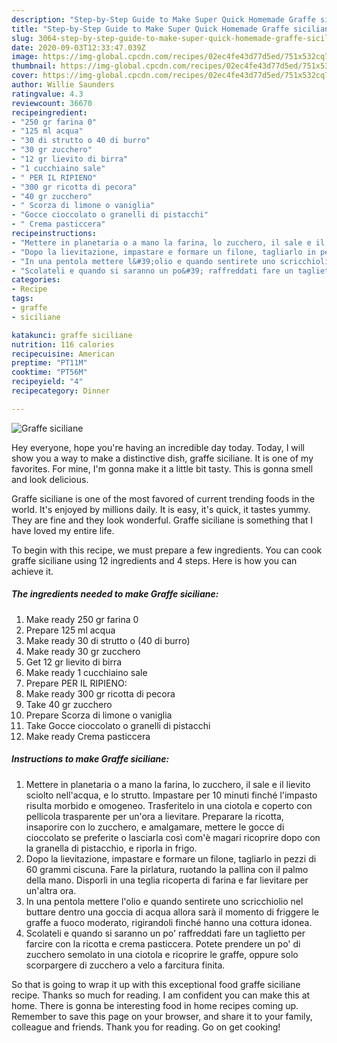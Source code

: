 ```yaml
---
description: "Step-by-Step Guide to Make Super Quick Homemade Graffe siciliane"
title: "Step-by-Step Guide to Make Super Quick Homemade Graffe siciliane"
slug: 3064-step-by-step-guide-to-make-super-quick-homemade-graffe-siciliane
date: 2020-09-03T12:33:47.039Z
image: https://img-global.cpcdn.com/recipes/02ec4fe43d77d5ed/751x532cq70/graffe-siciliane-recipe-main-photo.jpg
thumbnail: https://img-global.cpcdn.com/recipes/02ec4fe43d77d5ed/751x532cq70/graffe-siciliane-recipe-main-photo.jpg
cover: https://img-global.cpcdn.com/recipes/02ec4fe43d77d5ed/751x532cq70/graffe-siciliane-recipe-main-photo.jpg
author: Willie Saunders
ratingvalue: 4.3
reviewcount: 36670
recipeingredient:
- "250 gr farina 0"
- "125 ml acqua"
- "30 di strutto o 40 di burro"
- "30 gr zucchero"
- "12 gr lievito di birra"
- "1 cucchiaino sale"
- " PER IL RIPIENO"
- "300 gr ricotta di pecora"
- "40 gr zucchero"
- " Scorza di limone o vaniglia"
- "Gocce cioccolato o granelli di pistacchi"
- " Crema pasticcera"
recipeinstructions:
- "Mettere in planetaria o a mano la farina, lo zucchero, il sale e il lievito sciolto nell&#39;acqua, e lo strutto. Impastare per 10 minuti finché l&#39;impasto risulta morbido e omogeneo. Trasferitelo in una ciotola e coperto con pellicola trasparente per un&#39;ora a lievitare. Preparare la ricotta, insaporire con lo zucchero, e amalgamare, mettere le gocce di cioccolato se preferite o lasciarla così com&#39;è magari ricoprire dopo con la granella di pistacchio, e riporla in frigo."
- "Dopo la lievitazione, impastare e formare un filone, tagliarlo in pezzi di 60 grammi ciscuna. Fare la pirlatura, ruotando la pallina con il palmo della mano. Disporli in una teglia ricoperta di farina e far lievitare per un&#39;altra ora."
- "In una pentola mettere l&#39;olio e quando sentirete uno scricchiolio nel buttare dentro una goccia di acqua allora sarà il momento di friggere le graffe a fuoco moderato, rigirandoli finché hanno una cottura idonea."
- "Scolateli e quando si saranno un po&#39; raffreddati fare un taglietto per farcire con la ricotta e crema pasticcera. Potete prendere un po&#39; di zucchero semolato in una ciotola e ricoprire le graffe, oppure solo scorpargere di zucchero a velo a farcitura finita."
categories:
- Recipe
tags:
- graffe
- siciliane

katakunci: graffe siciliane 
nutrition: 116 calories
recipecuisine: American
preptime: "PT11M"
cooktime: "PT56M"
recipeyield: "4"
recipecategory: Dinner

---
```



![Graffe siciliane](https://img-global.cpcdn.com/recipes/02ec4fe43d77d5ed/751x532cq70/graffe-siciliane-recipe-main-photo.jpg)

Hey everyone, hope you're having an incredible day today. Today, I will show you a way to make a distinctive dish, graffe siciliane. It is one of my favorites. For mine, I'm gonna make it a little bit tasty. This is gonna smell and look delicious.

Graffe siciliane is one of the most favored of current trending foods in the world. It's enjoyed by millions daily. It is easy, it's quick, it tastes yummy. They are fine and they look wonderful. Graffe siciliane is something that I have loved my entire life.




To begin with this recipe, we must prepare a few ingredients. You can cook graffe siciliane using 12 ingredients and 4 steps. Here is how you can achieve it.

<!--inarticleads1-->

##### The ingredients needed to make Graffe siciliane:

1. Make ready 250 gr farina 0
1. Prepare 125 ml acqua
1. Make ready 30 di strutto o (40 di burro)
1. Make ready 30 gr zucchero
1. Get 12 gr lievito di birra
1. Make ready 1 cucchiaino sale
1. Prepare  PER IL RIPIENO:
1. Make ready 300 gr ricotta di pecora
1. Take 40 gr zucchero
1. Prepare  Scorza di limone o vaniglia
1. Take Gocce cioccolato o granelli di pistacchi
1. Make ready  Crema pasticcera




<!--inarticleads2-->

##### Instructions to make Graffe siciliane:

1. Mettere in planetaria o a mano la farina, lo zucchero, il sale e il lievito sciolto nell&#39;acqua, e lo strutto. Impastare per 10 minuti finché l&#39;impasto risulta morbido e omogeneo. Trasferitelo in una ciotola e coperto con pellicola trasparente per un&#39;ora a lievitare. Preparare la ricotta, insaporire con lo zucchero, e amalgamare, mettere le gocce di cioccolato se preferite o lasciarla così com&#39;è magari ricoprire dopo con la granella di pistacchio, e riporla in frigo.
1. Dopo la lievitazione, impastare e formare un filone, tagliarlo in pezzi di 60 grammi ciscuna. Fare la pirlatura, ruotando la pallina con il palmo della mano. Disporli in una teglia ricoperta di farina e far lievitare per un&#39;altra ora.
1. In una pentola mettere l&#39;olio e quando sentirete uno scricchiolio nel buttare dentro una goccia di acqua allora sarà il momento di friggere le graffe a fuoco moderato, rigirandoli finché hanno una cottura idonea.
1. Scolateli e quando si saranno un po&#39; raffreddati fare un taglietto per farcire con la ricotta e crema pasticcera. Potete prendere un po&#39; di zucchero semolato in una ciotola e ricoprire le graffe, oppure solo scorpargere di zucchero a velo a farcitura finita.




So that is going to wrap it up with this exceptional food graffe siciliane recipe. Thanks so much for reading. I am confident you can make this at home. There is gonna be interesting food in home recipes coming up. Remember to save this page on your browser, and share it to your family, colleague and friends. Thank you for reading. Go on get cooking!
